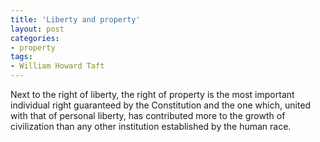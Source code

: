 ```yaml
---
title: 'Liberty and property'
layout: post
categories:
- property
tags:
- William Howard Taft
---
```


Next to the right of liberty, the right of property is the most important individual right guaranteed by the Constitution and the one which, united with that of personal liberty, has contributed more to the growth of civilization than any other institution established by the human race.